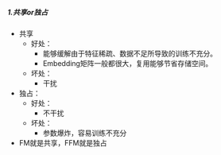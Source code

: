 ##### 1.共享or独占
- 共享
	- 好处：
		- 能够缓解由于特征稀疏、数据不足所导致的训练不充分。
		- Embedding矩阵一般都很大，复用能够节省存储空间。
	- 坏处：
		- 干扰
- 独占：
	- 好处：
		- 不干扰
	- 坏处：
		- 参数爆炸，容易训练不充分
- FM就是共享，FFM就是独占